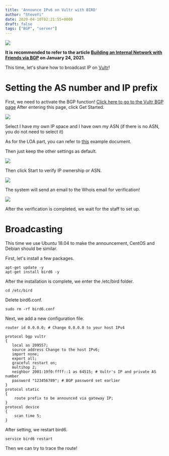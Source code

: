 ```yaml
---
title: 'Announce IPv6 on Vultr with BIRD'
author: "SteveYi"
date: 2020-04-10T02:21:55+0000
draft: false
tags: ["BGP", "server"]
---
```


![](https://static-a1.steveyi.net/media/blog/2020/04/vu-00.png)

**It is recommended to refer to the article [Building an Internal Network with Friends via BGP](https://blog.steveyi.net/posts/make-internal-network-by-bgp/) on January 24, 2021.**

This time, let's share how to broadcast IP on [Vultr](https://vultr.com)!

**Setting the AS number and IP prefix**
===============

First, we need to activate the BGP function!
[Click here to go to the Vultr BGP page](https://my.vultr.com/network/#network-bgp)
After entering this page, click Get Started.

![](https://static-a1.steveyi.net/media/blog/2020/04/vu-01-1920x961.png)

Select I have my own IP space and I have own my ASN (if there is no ASN, you do not need to select it)

As for the LOA part, you can refer to [this](https://www.vultr.com/docs/example-letter-of-authorization-for-bgp-announcements/) example document.

Then just keep the other settings as default.

![](https://static-a1.steveyi.net/media/blog/2020/04/vu-02.png)

Then click Start to verify IP ownership or ASN.

![](https://static-a1.steveyi.net/media/blog/2020/04/vu-03-1920x362.png)

The system will send an email to the Whois email for verification!

![](https://static-a1.steveyi.net/media/blog/2020/04/vu-04.png)

After the verification is completed, we wait for the staff to set up.

**Broadcasting**
======

This time we use Ubuntu 18.04 to make the announcement, CentOS and Debian should be similar.

First, let's install a few packages.

```
apt-get update -y
apt-get install bird6 -y
```

After the installation is complete, we enter the /etc/bird folder.

```
cd /etc/bird
```

Delete bird6.conf.

```
sudo rm -rf bird6.conf
```

Next, we add a new configuration file.

```
router id 0.0.0.0; # Change 0.0.0.0 to your host IPv4

protocol bgp vultr
{
   local as 209557;
   source address Change to the host IPv6;
   import none;
   export all;
   graceful restart on;
   multihop 2;
   neighbor 2001:19f0:ffff::1 as 64515; # Vultr's IP and private AS number
   password "123456789"; # BGP password set earlier
}
protocol static
{
    route prefix to be announced via gateway IP;
}
protocol device 
{
    scan time 5;
}
```

After setting, we restart bird6.

```
service bird6 restart
```

Then we can try to trace the route!

